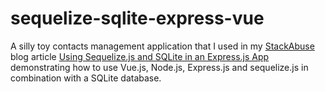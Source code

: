 # sequelize-sqlite-express-vue

A silly toy contacts management application that I used in my [StackAbuse](stackabuse.com) blog article [Using Sequelize.js and SQLite in an Express.js App](http://stackabuse.com/using-sequelize-js-and-sqlite-in-an-express-js-app/) demonstrating how to use Vue.js, Node.js, Express.js and sequelize.js in combination with a SQLite database.

